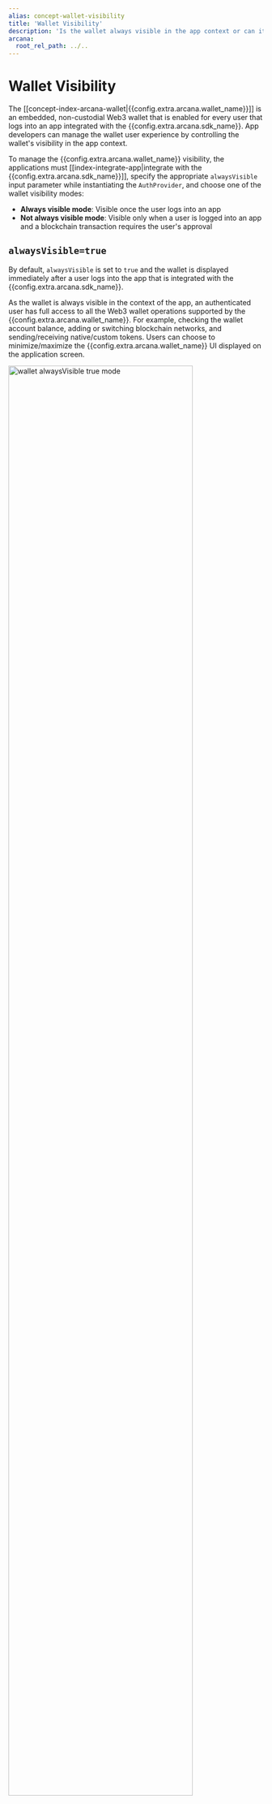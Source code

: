 ```yaml
---
alias: concept-wallet-visibility
title: 'Wallet Visibility'
description: 'Is the wallet always visible in the app context or can it be displayed only when required by the app? learn more.'
arcana:
  root_rel_path: ../..
---
```


# Wallet Visibility

The [[concept-index-arcana-wallet|{{config.extra.arcana.wallet_name}}]] is an embedded, non-custodial Web3 wallet that is enabled for every user that logs into an app integrated with the {{config.extra.arcana.sdk_name}}. App developers can manage the wallet user experience by controlling the wallet's visibility in the app context.

To manage the {{config.extra.arcana.wallet_name}} visibility, the applications must [[index-integrate-app|integrate with the {{config.extra.arcana.sdk_name}}]], specify the appropriate `alwaysVisible` input parameter while instantiating the `AuthProvider`, and choose one of the wallet visibility modes:

* **Always visible mode**: Visible once the user logs into an app
* **Not always visible mode**: Visible only when a user is logged into an app and a blockchain transaction requires the user's approval

## `alwaysVisible=true`

By default, `alwaysVisible` is set to `true` and the wallet is displayed immediately after a user logs into the app that is integrated with the {{config.extra.arcana.sdk_name}}.

As the wallet is always visible in the context of the app, an authenticated user has full access to all the Web3 wallet operations supported by the {{config.extra.arcana.wallet_name}}. For example, checking the wallet account balance, adding or switching blockchain networks, and sending/receiving native/custom tokens. Users can choose to minimize/maximize the {{config.extra.arcana.wallet_name}} UI displayed on the application screen.

<img alt="wallet alwaysVisible true mode" src="/img/an_wallet_full_ui_mode.png" width="85%"></img>

## `alwaysVisible=false`

If `alwaysVisible` is set to `false`, then the {{config.extra.arcana.wallet_name}} UI does not show up on the application window immediately after a user logs in. The {{config.extra.arcana.wallet_name}} UI is displayed only when a blockchain transaction is triggered that requires the user's approval.

Once the user takes action, the request disappears and the user cannot access the {{config.extra.arcana.wallet_name}} UI until another blockchain transaction is triggered.  Unlike the always visible mode, authenticated app users **cannot** access the {{config.extra.arcana.wallet_name}} UI on demand and add or switch networks, view the account balance or initiate send/receive of native/custom tokens, or maximize/minimize the {{config.extra.arcana.wallet_name}}.

<img alt="wallet widget mode" src="/img/an_wallet_widget_mode.png" width="85%"></img>

## Summary

The table below summarizes how `alwaysVisible` parameter specified during the `AuthProvider` initialization in the application code controls the user experience. For step-by-step instructions see [[configure-wallet-visibility|how to configure the {{config.extra.arcana.wallet_name}} visibility mode]] guide.

| Wallet UI Mode | Flag | User Experience|
| :------ | :----- | :----------- |
| **Always visible** | `alwaysVisible = true` <br></br>(default)  | 1. {{config.extra.arcana.wallet_name}}is always visible on the application screen. |
|         |  | 2. Users can minimize the {{config.extra.arcana.wallet_name}} and it shows as a small widget on the application screen. |
|         |  | 3. Users can access any of the supported [[concept-arcana-wallet-overview| {{config.extra.arcana.wallet_name}} functions]] using the wallet UI at any point in time. |
|         |  | 4. When a user action triggers a blockchain transaction, a transaction notification is displayed, and the user can approve or reject the request or ignore it. If a user ignores the request, it is highlighted as a pending request. In the wallet minimized state, a red dot is shown to indicated a pending request. User can click on the wallet minimized state to bring up the wallet and act upon the notification. In the maximized wallet state, a red dot is displayed on the notification tab of the wallet indicating a pending transaction notification. Other transaction notifications queue up until the user takes action on the first one.|
| **Not always visible** | `alwaysVisible = false` | 1. {{config.extra.arcana.wallet_name}} is not visible in the app context by default. It is displayed only when a user action triggers a blockchain transaction or if the developer calls `showWallet()` function in the app logic. A blockchain transaction triggers notification. Once the user takes an action, the notification disappears.|
|       |  | 2. Users cannot minimize the {{config.extra.arcana.wallet_name}} if this mode is selected by the application.|
|       |  | 3. Users cannot access any of the supported [[concept-arcana-wallet-overview| {{config.extra.arcana.wallet_name}} functions]] through the wallet UI.|
|       |  | 4. When a user action triggers a blockchain transaction, the {{config.extra.arcana.wallet_name}} transaction notification pops up. It disappears after the user takes an action. If there are other blockchain transactions that show up while the user has not reviewed the current request, those will stay hidden and queue up. After the user action for the first action, subsequent transaction notifications will be displayed one by one for the other pending notifications.  For multiple blockchain transactions, the user will see a series of pop-ups, and then after a user action, those will disappear. In this mode, there is no way for the user to ignore the transaction notification or access the {{config.extra.arcana.wallet_name}} to perform other Web3 wallet operations before first acting upon the transaction notifications.|

